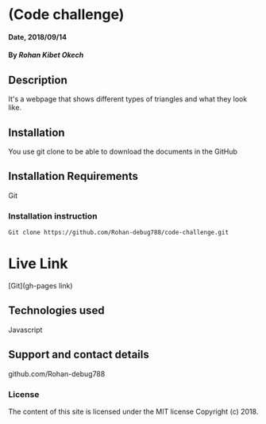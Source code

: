 # (Code challenge)

#### Date, 2018/09/14

#### By *Rohan Kibet Okech*

## Description
It's a webpage that shows different types of triangles and what they look like.

## Installation
You use git clone to be able to download the documents in the GitHub

## Installation Requirements
Git

### Installation instruction
```
Git clone https://github.com/Rohan-debug788/code-challenge.git

```

# Live Link
[Git](gh-pages link)

## Technologies used
Javascript

## Support and contact details
github.com/Rohan-debug788

### License
The content of this site is licensed under the MIT license
Copyright (c) 2018.
